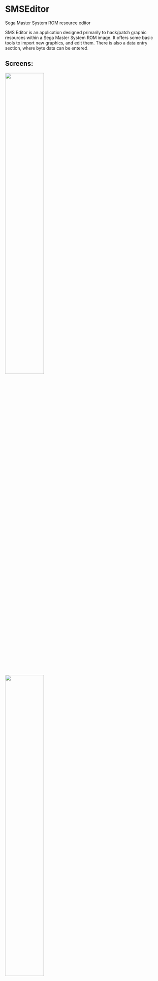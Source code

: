 # SMSEditor
Sega Master System ROM resource editor

SMS Editor is an application designed primarily to hack/patch graphic resources within a Sega Master System ROM image. It offers some basic tools to import new graphics, and edit them. There is also a data entry section, where byte data can be entered.

## Screens:
<img src="https://pyxosoft.com/projects/sms_editor/sms_editor_0001.png" width="50%" height="50%" />
<img src="https://pyxosoft.com/projects/sms_editor/sms_editor_0002.png" width="50%" height="50%" />
<img src="https://pyxosoft.com/projects/sms_editor/sms_editor_0003.png" width="50%" height="50%" />

## Crash course in SMS Editor by example (Images to come):

What you will need:
* A ROM that you will be creating a hack of (Golden Axe)
* SMS Editor
* The project_file_example.zip file, referenced in the first release of SMS Editor

https://github.com/xfixium/SMSEditor/releases

Note: We will be using the Stage 1 graphics in the sprite folder, within the project_file_example.zip file.
After downloading the file, in Windows, you can right click the .zip file, and then choose "Extract All..." 
to get to the resources within. The file contains image resources, a full .smsed project file of Golden Axe, 
for reference, and image resources.

Note: I will be using Emulicious for this example, I suggest getting the latest version for this example

Suggested tools:
* A decent graphics editor, like Gimp: 
https://www.gimp.org/

* An emulator, like Emulicious or Meka: 
https://emulicious.net/ 
https://www.smspower.org/meka/

* A ROM checker, to make sure your ROM is legit, before hacking it: 
https://www.smspower.org/maxim/Software/SMSChecker

* A hex editor, to look at the data at the byte level: 
http://frhed.sourceforge.net/en/

* A visual graphics data tool: 
http://jmimu.free.fr/mastertileconverter/

* A ROM patch application, Flips: 
https://www.smspower.org/Hacks/HowToUseBPSAndIPSPatchFiles

## Start:
SMS Editor can generate its own project files, but to start a new project, you will need to load the Sega Master System ROM you want to hack first.
To do this, click "File" at the top left, then click "Open ROM". The "Open ROM" file dialog box will display. From there, select your ROM (.sms) 
file. This will load the ROM into memory, and SMS Editor's UI will display.

## Graphics:
SMS Editor is primarily a graphics editing tool for Sega Master System ROMs. But, before you can change anything in an existing ROM, we need to first 
define graphical building blocks common in all Sega Master System games. The three building blocks are; palettes, tilesets, and tilemaps. In this example 
we're going to define some graphics within SMS Editor, and then later edit them, and finally compile the changes into a hacked version of the ROM. 
Let's get started.

## Palettes:
Palettes are a collection of colors that the Master System uses when drawing graphics to the screen. The Master System has two palettes that it 
can use, the background palette, and the sprite palette. Each palette has 16 colors out of 64 total colors the Master System can use. The topic 
of palettes is quite detailed, and it won't be covered fully here. For more information about palettes, visit Maxim's thorough explanation of 
them here:

https://www.smspower.org/maxim/HowToProgram/Palette

So, our first step we're going to find a palette in a ROM to use for other graphic assets. After we've loaded our ROM into SMS Editor, as 
explained in the Start section, we're going to switch to Emulicious and load the same ROM into it. The game I'm using in this example is Golden Axe.

Emulicious is a powerful tool and emulator, with a ton of features that we will make use of for simplicity's sake. Once Golden Axe has been started, 
proceed to the stage 1 screen. From there, we're going to click from the menu bar at the top, "Tools>>Palette Viewer". The palette viewer window will 
appear. Emulicious displays the background palette on the top, and the sprite palette on the bottom. If we click the first color of the background 
palette, there will be a ROM address next to the section labeled, "Source:", click it, and you will open the memory editor. The cursor will 
automatically be set in the ROM where that palette color is located. To copy that position, right click the "Address:" section on the 
lower left corner of the window, then click "Copy Address". This will copy the address in hexadecimal format to the clipboard. If Emulicious doesn't 
have that option, your version may be out of date.

Once we have the address, we're going to head back over to SMS Editor. Click the "Palettes" tab, and paste the address in the "Position (Hex)" field. 
Next, we're going to enter "Stage 1 BG" in the "Name" field. Then, we're going to set the "Length" field to 16, for 16 colors. Each color is a byte 
in the ROM, length is always in number of bytes. Lastly, click the "Validate Palette" button, this will fetch the data from the loaded ROM, and bring 
it back if it is valid. If everything goes well, the palette will be updated with the colors that show up in Emulicious for the background palette.

Once you've made sure the colors match (You can hover over each one to see their value on the palettes tab), click the "Save Palette" button to import 
the palette into your project. Nice, we now have our first palette from the game. Next, click the "Tilesets" tab, and we're off to grab our next asset.

# Tilesets:
Tilesets, or tiles, are the raw pixel color information. A pixel is a number from 0 to 15, that directly represents the color index of the palette we 
just defined earlier. So a pixel that has a 1 for a value, would be the color white, based on our previous palette we got. Indexes always start at 0, 
so 1 is the second color in the background palette. For more information on tiles, visit Maxim's thorough explanation of them here:

https://www.smspower.org/maxim/HowToProgram/Tiles

To get Golden Axe's stage 1 tiles, we follow the same types of steps. Getting the starting address from Emulicious, and entering that address into 
SMS Editor. So, we go back to Emulicious, click "Tools>>Tile Viewer", which launches another window. This window shows all the graphics that have been 
loaded from the ROM data, into video memory. If you hover the mouse over the graphics, portion, you can see information updating on the right side of the
interface. We're interested in where the background tiles start. Which looks like tile index 128, so click that tile. If we again click the ROM location 
under "Pixel Source", we'll be taken to the location in the ROM where the tileset data starts, or is it? The data doesn't have enough zeros to be the 
right place. So let's try the next tile at tile index 129, click the ROM location, and it looks like valid data. Emulicious also highlights data in a 
certain color, to give a better indication on what the data might be. Most of the time it's spot on. We right click and copy the address like last 
time, and paste it into SMS Editor under the "Position (Hex)" field again (Address CA78). We name the tileset "Stage 1" again, now all we need is the length, 
which again, is in bytes. In Emulicious, if we click the starting address, and drag downwards, it'll show the number of bytes being selected. We're going to 
do that until we are at the end of the tileset data. Again, Emulicious making this very easy, by color coding the byte values. Once at the end, take 
note of the number of bytes selected, and that's what we'll enter for the length of the tileset. Just a note, one tile is 32 bytes, so make sure your 
length is divisible by 32 evenly, to be sure you're getting the exact amount of tile data, no more, no less. Of course SMS Editor will display more or 
less bytes, if you happen to get the wrong amount. The length should be 3968 bytes (3968 / 32 is 124 tiles total). Any more than that will look like a 
jumbled mess. We want to make sure we're not going further than the tile data. As we might accidentally overwrite something important.

Click "Validate Tileset", to get the data from the ROM and display it on the screen. Does it look right? Is it over or under the tile count unevenly? 
These are the questions to ask yourself when you're searching for data. But if you mess up, you can always come back and adjust. After validating the 
tileset, it should say the number of tiles (124) on bottom status bar, next to "Tile Count". Click "Save Tileset", and we're done. Congrats, we just 
defined our first tileset. Now we need that final graphical piece, the tilemap. So click the "Tilemaps" tab next.

## Tilemaps:
Tilemaps, much like a tileset pixel, uses a number to reference another graphical object. In a tileset, each pixel is a number pointing to a palette color. 
Well, with tilemaps, each tile is a number referencing a tile in a tileset. Each of these numbers tells the Master System's graphics processor, what tile 
to draw from the tileset. So a tilemap is a 2D grid of tiles, with a width and height. There are also special flags that can be set for each tile index. 
Like if it should be drawn flipped, or if it's drawn in front of a object in the game. More information from Maxim, here:

https://www.smspower.org/maxim/HowToProgram/Tilemap

Finally, we're going to get the tilemap data. Once again, using Emulicious. This time from the stage 1 screen, we're going to click on 
"Tools>>Tilemap Viewer", another window will display itself. You'll see the current screen tiles drawn in it. Click the up most left corner tile. Next to 
"Source Tile Index", click on the ROM location. Emulicious should get us close to the right location. If we look at the values, they're pretty high. starting 
at 129 (81 in hex) for the first tile index. That's more than the stage 1 tileset has in tile count total (Remember the tileset had 124 tiles) Not to 
mention, a standard tilemap tile usually has another byte (2 bytes per tile), that holds the tile flags, and the rest of the tile index value. What gives?

To explain this, and this isn't the case for every game, but Golden Axe does not use tile flags (Attributes) for most tilemaps, it only holds the tile 
index in its ROM, and that's it. Meaning it only uses 1 byte per tile, instead of 2. It can't use tile flipping, priority flag, etc.. etc.. (Look at 
Maxim's tilemap page for more info.) That also means that the maximum tile index is only 255. So, because of this, we need to make some adjustments when 
defining the tilemap. In SMS Editor, we have an "Offset" field that can simulate that the tilemap starts at Tile index 0. It does not write the offset value 
on ROM export. This is for visual and editing purposes only. Since technically, the tileset starts in graphics memory on the 128th tile, int the "Offset"
field, enter 128, to subtract the stored tile index back by 128, meaning the first tile starts at 0. 

In the "Position (Hex)" field, we're going to enter D9F8. In the "Name" field, enter Stage 1. We now need the width and height of the tilemap, in tiles. 
Sometimes this information is close to the tilemap data itself, but for this one, I think I found the data through other means. I don't recall 
how. I did find the right numbers however, so for the "Columns" field, enter 160, and for the "Rows" field, enter 24. That means our tilemap is 160 tiles 
wide, and 24 tiles high. The actual size in pixels is 1280 x 192. Since a tile is 8 x 8 pixels big, we just take the tilemap dimensions, and times them 
by 8 to get the actual size.  For the "Tileset" field, select our Stage 1 tileset, that we defined earlier. Lastly, for the "Background Palette", choose 
Stage 1 BG. Click "Validate Tilemap" and the stage should appear. Except wait a minute, it seems jumbled. 

This is because the first blank tile is elsewhere in the ROM. Not next to the Stage 1 tileset data. Golden Axe places the empty tile in graphics memory, 
when the game is running, before the rest of the tileset data. So, to make up for this, and simulate a proceeding blank tile, just go back to the Stage 1 
tileset, and in the "Offset" field, enter a 1, then save it. This will pad the tileset with an empty tile, it will not write it back to the ROM on export. 
This is just so it looks right when viewing and editing it. Lastly, go back to the tilemap, it should update, and look like it does in the game.

## Sprites:
Now that we have a palette, a tileset, and a tilemap, we have enough information to create a Sprite. The Sprite object can hold a background and sprite 
palette, and a collection of tilemaps. This can be put together in any way you see fit. The idea is to put together assets that are related to one 
another for optimized editing. While the Stage 1 graphics aren't the best example of this, there are other assets that benefit from putting them together 
in a Sprite. For instance, the walking animation of Ax Battler (Tarik) uses only one tileset, for many tilemaps. Editing those assets in a single 
place is more manageable. The graphics can be exported, worked on in an external editor like Gimp, and reimported. There is also no need to 
worry about keeping the image in 8 bit indexed mode, as the importer will match the colors of the target palette(s), or they can be assigned manually. 
So click on the Sprites tab, so we can define a sprite object.

On the sprite page, in the "Name" field, enter Stage 1. For the background palette, choose Stage 1 BG under the "Background Palette" drop down, and finally 
from the "Tilemap" drop down, select Stage 1 then click the "Add" button, to add it to the sprite's list of tilemaps. Click "Save Sprite". We now have an 
asset that can be edited.

## Sprite Edits:
Once we have created a sprite through the "Sprites" tab, it will be available on the "Sprite Edits" tab. Stage 1 should already be selected. There 
are a myriad of options, but the one we're focusing on is the "Import Sprite Graphics" button. What we want to accomplish is replacing the entire 
Stage 1 graphics, with something new. Before we do that however, we need to update the palette for our replacement graphics.

Click "Edit Palettes", a window will appear with a list of all the palettes. Select Stage 1 BG from the list. We're going to change the palette to 
following colors: $05, $3F, $34, $03, $10, $01, $16, $2B, $00, $1A, $15, $2A, $04, $16, $01, $34. To do this, click on a color in the "Edit Palette" 
section, it should start blinking with a red outline. That means it's ready to be set. Now click on a color from the "Color Palette" section. It will 
replace the selected color. Once this has been done for all colors, close the window. It's worth noting, if you click outside the color palette 
colors, it will set the selected color to white.

Now that we're done with changing the palette, click the "Import Sprite Graphics" button. A window will display asking for the image that contains 
the new graphics (.png), select the Stage 1.png graphics (From the .zip file I linked to earlier), and the importer window will display. Here it will 
give various compile options. The importer will automatically match the colors from the image, with the palettes assigned to the sprite. You can assign 
certain tiles to use the background or sprite tiles, if there's support for tile flags (Attributes). Since the tilemap doesn't support tile flags, we can 
just leave it pointing to the background palette. What we're concerned with primarily, is that the tiles being imported are less than or equal to the 
originals size. If not, the data will be truncated on write, unless the "Override Length" option is used. The "Override Length" option should only be used 
if you're sure you're not writing over something else, when the ROM is exported. SMS Editor truncates to the original size of the defined data, by default. 
If there is any issues with the import size, a warning will display on the bottom status bar. This is particularly helpful with assets that get 
compressed. If the import data is smaller than the original, SMS Editor pads the data with zeros to the original's data length.

There's one last issue to resolve before importing the new graphics. The colors $34, $01, and $16 need to be up on the second half of the background 
palette. This can be easily done by clicking the color (It will blink with a red border), and then clicking the right arrow button, to move it to 
the right. I do this, because of the way Golden Axe blends tiles. Once done, click okay, and the new graphics have been imported.

## Export:
Finally, we can take our new Stage 1, and export it to a newly hacked version of the original game. Click "File>>Create ROM (.sms)" and a dialog will 
display, where you can name and save the ROM where you like. Last thing to do is fire up your favorite SMS emulator, and give it a test. You did it!
If you like the results, you can create a patch from it, using Flips, as listed previously.




